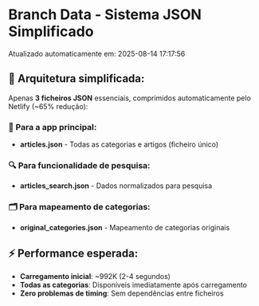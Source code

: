 # Branch Data - Sistema JSON Simplificado
Atualizado automaticamente em: 2025-08-14 17:17:56

## 🎯 Arquitetura simplificada:
Apenas **3 ficheiros JSON** essenciais, comprimidos automaticamente pelo Netlify (~65% redução):

### 📱 Para a app principal:
- **articles.json** - Todas as categorias e artigos (ficheiro único)

### 🔍 Para funcionalidade de pesquisa:
- **articles_search.json** - Dados normalizados para pesquisa

### 🗂️ Para mapeamento de categorias:
- **original_categories.json** - Mapeamento de categorias originais

## ⚡ Performance esperada:
- **Carregamento inicial**: ~992K (2-4 segundos)
- **Todas as categorias**: Disponíveis imediatamente após carregamento
- **Zero problemas de timing**: Sem dependências entre ficheiros
